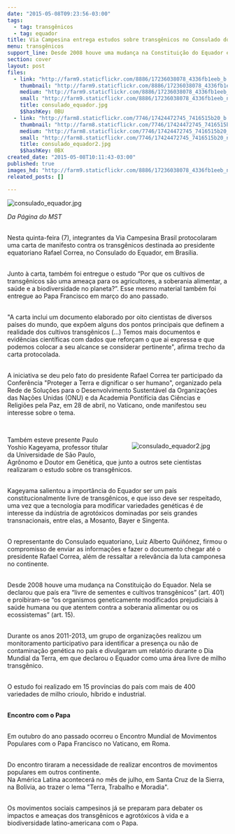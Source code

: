 ```yaml
---
date: "2015-05-08T09:23:56-03:00"
tags:
  - tag: transgênicos
  - tag: equador
title: Via Campesina entrega estudos sobre transgênicos no Consulado do Equador
menu: transgênicos
support_line: Desde 2008 houve uma mudança na Constituição do Equador em que prevê que o país seja uma área livre de transgênicos.
section: cover
layout: post
files:
  - link: "http://farm9.staticflickr.com/8886/17236038078_4336fb1eeb_b.jpg"
    thumbnail: "http://farm9.staticflickr.com/8886/17236038078_4336fb1eeb_t.jpg"
    medium: "http://farm9.staticflickr.com/8886/17236038078_4336fb1eeb_z.jpg"
    small: "http://farm9.staticflickr.com/8886/17236038078_4336fb1eeb_n.jpg"
    title: consulado_equador.jpg
    $$hashKey: 0BU
  - link: "http://farm8.staticflickr.com/7746/17424472745_7416515b20_b.jpg"
    thumbnail: "http://farm8.staticflickr.com/7746/17424472745_7416515b20_t.jpg"
    medium: "http://farm8.staticflickr.com/7746/17424472745_7416515b20_z.jpg"
    small: "http://farm8.staticflickr.com/7746/17424472745_7416515b20_n.jpg"
    title: consulado_equador2.jpg
    $$hashKey: 0BX
created_date: "2015-05-08T10:11:43-03:00"
published: true
images_hd: "http://farm9.staticflickr.com/8886/17236038078_4336fb1eeb_n.jpg"
releated_posts: []

---
```

<p><img alt="consulado_equador.jpg" src="http://farm9.staticflickr.com/8886/17236038078_4336fb1eeb_b.jpg" /></p>

<p><em>Da P&aacute;gina do MST</em></p>

<p><br />
Nesta quinta-feira (7), integrantes da Via Campesina Brasil protocolaram uma carta de manifesto contra os transg&ecirc;nicos destinada ao presidente equatoriano Rafael Correa, no Consulado do Equador, em Bras&iacute;lia.</p>

<p><br />
Junto &agrave; carta, tamb&eacute;m foi entregue o estudo &ldquo;Por que os cultivos de transg&ecirc;nicos s&atilde;o uma amea&ccedil;a para os agricultores, a soberania alimentar, a sa&uacute;de e a biodiversidade no planeta?&rdquo;. Esse mesmo material tamb&eacute;m foi entregue ao Papa Francisco em mar&ccedil;o do ano passado.</p>

<p><br />
&quot;A carta inclui um documento elaborado por oito cientistas de diversos pa&iacute;ses do mundo, que exp&otilde;em alguns dos pontos principais que definem a realidade dos cultivos transg&ecirc;nicos (...) Temos mais documentos e evid&ecirc;ncias cient&iacute;ficas com dados que refor&ccedil;am o que ai expressa e que podemos colocar a seu alcance se considerar pertinente&quot;, afirma trecho da carta protocolada.</p>

<p><br />
A iniciativa se deu pelo fato do presidente Rafael Correa ter participado da Confer&ecirc;ncia &quot;Proteger a Terra e dignificar o ser humano&quot;, organizado pela Rede de Solu&ccedil;&otilde;es para o Desenvolvimento Sustent&aacute;vel da Organiza&ccedil;&otilde;es das Na&ccedil;&otilde;es Unidas (ONU) e da Academia Pontif&iacute;cia das Ci&ecirc;ncias e Religi&otilde;es pela Paz, em 28 de abril, no Vaticano, onde manifestou seu interesse sobre o tema.</p>

<p>&nbsp;</p>

<figure class="image" style="float:right"><img alt="consulado_equador2.jpg" src="http://farm8.staticflickr.com/7746/17424472745_7416515b20_b.jpg" />
<figcaption></figcaption>
</figure>

<p>Tamb&eacute;m esteve presente Paulo Yoshio Kageyama, professor titular da Universidade de S&atilde;o Paulo, Agr&ocirc;nomo e Doutor em Gen&eacute;tica, que junto a outros sete cientistas realizaram o estudo sobre os transg&ecirc;nicos.</p>

<p><br />
Kageyama salientou a import&acirc;ncia do Equador ser um pa&iacute;s constitucionalmente livre de transg&ecirc;nicos, e que isso deve ser respeitado, uma vez que a tecnologia para modificar variedades gen&eacute;ticas &eacute; de interesse da ind&uacute;stria de agrot&oacute;xicos dominadas por seis grandes transnacionais, entre elas, a Mosanto, Bayer e Singenta.</p>

<p><br />
O representante do Consulado equatoriano, Luiz Alberto Qui&ntilde;&oacute;nez, firmou o compromisso de enviar as informa&ccedil;&otilde;es e fazer o documento chegar at&eacute; o presidente Rafael Correa, al&eacute;m de ressaltar a relev&acirc;ncia da luta camponesa no continente.</p>

<p><br />
Desde 2008 houve uma mudan&ccedil;a na Constitui&ccedil;&atilde;o do Equador. Nela se declarou que pa&iacute;s era &ldquo;livre de sementes e cultivos transg&ecirc;nicos&rdquo; (art. 401) e proibiram-se &ldquo;os organismos geneticamente modificados prejudiciais &agrave; sa&uacute;de humana ou que atentem contra a soberania alimentar ou os ecossistemas&rdquo; (art. 15).</p>

<p><br />
Durante os anos 2011-2013, um grupo de organiza&ccedil;&otilde;es realizou um monitoramento participativo para identificar a presen&ccedil;a ou n&atilde;o de contamina&ccedil;&atilde;o gen&eacute;tica no pa&iacute;s e divulgaram um relat&oacute;rio durante o Dia Mundial da Terra, em que declarou o Equador como uma &aacute;rea livre de milho transg&ecirc;nico.</p>

<p><br />
O estudo foi realizado em 15 prov&iacute;ncias do pa&iacute;s com mais de 400 variedades de milho crioulo, h&iacute;brido e industrial.</p>

<p><br />
<strong>Encontro com o Papa</strong></p>

<p><br />
Em outubro do ano passado ocorreu o Encontro Mundial de Movimentos Populares com o Papa Francisco no Vaticano, em Roma.</p>

<p><br />
Do encontro tiraram a necessidade de realizar encontros de movimentos populares em outros continente.<br />
Na Am&eacute;rica Latina acontecer&aacute; no m&ecirc;s de julho, em Santa Cruz de la Sierra, na Bol&iacute;via, ao trazer o lema &quot;Terra, Trabalho e Moradia&quot;.</p>

<p><br />
Os movimentos sociais campesinos j&aacute; se preparam para debater os impactos e amea&ccedil;as dos transg&ecirc;nicos e agrot&oacute;xicos &agrave; vida e a biodiversidade latino-americana com o Papa.</p>
